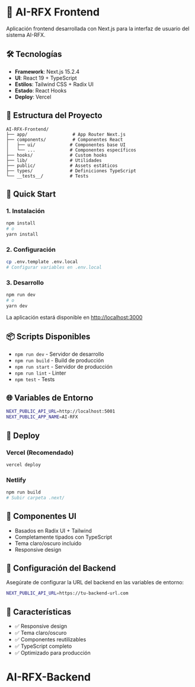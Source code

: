 # 🎨 AI-RFX Frontend

Aplicación frontend desarrollada con Next.js para la interfaz de usuario del sistema AI-RFX.

## 🛠️ Tecnologías

- **Framework**: Next.js 15.2.4
- **UI**: React 19 + TypeScript
- **Estilos**: Tailwind CSS + Radix UI
- **Estado**: React Hooks
- **Deploy**: Vercel

## 📁 Estructura del Proyecto

```
AI-RFX-Frontend/
├── app/                 # App Router Next.js
├── components/          # Componentes React
│   ├── ui/             # Componentes base UI
│   └── ...             # Componentes específicos
├── hooks/              # Custom hooks
├── lib/                # Utilidades
├── public/             # Assets estáticos
├── types/              # Definiciones TypeScript
└── __tests__/          # Tests
```

## 🚀 Quick Start

### 1. Instalación

```bash
npm install
# o
yarn install
```

### 2. Configuración

```bash
cp .env.template .env.local
# Configurar variables en .env.local
```

### 3. Desarrollo

```bash
npm run dev
# o
yarn dev
```

La aplicación estará disponible en [http://localhost:3000](http://localhost:3000)

## 📦 Scripts Disponibles

- `npm run dev` - Servidor de desarrollo
- `npm run build` - Build de producción
- `npm run start` - Servidor de producción
- `npm run lint` - Linter
- `npm test` - Tests

## 🌐 Variables de Entorno

```bash
NEXT_PUBLIC_API_URL=http://localhost:5001
NEXT_PUBLIC_APP_NAME=AI-RFX
```

## 🚢 Deploy

### Vercel (Recomendado)

```bash
vercel deploy
```

### Netlify

```bash
npm run build
# Subir carpeta .next/
```

## 🎨 Componentes UI

- Basados en Radix UI + Tailwind
- Completamente tipados con TypeScript
- Tema claro/oscuro incluido
- Responsive design

## 🔧 Configuración del Backend

Asegúrate de configurar la URL del backend en las variables de entorno:

```bash
NEXT_PUBLIC_API_URL=https://tu-backend-url.com
```

## 📱 Características

- ✅ Responsive design
- ✅ Tema claro/oscuro
- ✅ Componentes reutilizables
- ✅ TypeScript completo
- ✅ Optimizado para producción
# AI-RFX-Backend
